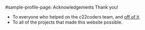 #sample-profile-page: Acknowledgements
Thank you!
- To everyone who helped on the c22coders team, and [off of it](https://github.com/c22coders/sample-profile-page/graphs/contributors).
- To all of the projects that made this website possible.
